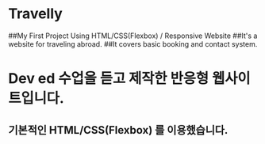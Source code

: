 # Travelly
##My First Project Using HTML/CSS(Flexbox) / Responsive Website
##It's a website for traveling abroad.
##It covers basic booking and contact system.

# Dev ed 수업을 듣고 제작한 반응형 웹사이트입니다.
## 기본적인 HTML/CSS(Flexbox) 를 이용했습니다.

